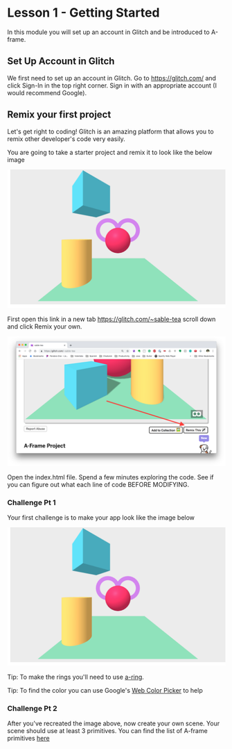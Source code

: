 # Lesson 1 - Getting Started

In this module you will set up an account in Glitch and be introduced to A-frame.

## Set Up Account in Glitch

We first need to set up an account in Glitch. Go to https://glitch.com/ and click Sign-In in the top right corner. Sign in with an appropriate account (I would recommend Google).

## Remix your first project 

Let's get right to coding! Glitch is an amazing platform that allows you to remix other developer's code very easily. 

You are going to take a starter project and remix it to look like the below image

![Finished Project](readme_images/final_result.png)

First open this link in a new tab https://glitch.com/~sable-tea scroll down and click Remix your own. 

![Remix Your Own Image](readme_images/remix_this.png)

Open the index.html file. Spend a few minutes exploring the code. See if you can figure out what each line of code BEFORE MODIFYING. 

### Challenge Pt 1

Your first challenge is to make your app look like the image below

![Finished Project](readme_images/final_result.png)

Tip: To make the rings you'll need to use [a-ring](https://github.com/aframevr/aframe/blob/master/docs/primitives/a-ring.md). 

Tip: To find the color you can use Google's [Web Color Picker](https://www.google.com/search?q=web+color+picker) to help

### Challenge Pt 2

After you've recreated the image above, now create your own scene. Your scene should use at least 3 primitives. You can find the list of A-frame primitives [here](https://github.com/aframevr/aframe/tree/master/docs/primitives)

